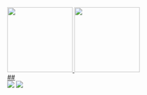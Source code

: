 ##
 <div>
  <a href="https://github.com/BrendoGoncalves">
  <img height="150em" src="https://github-readme-stats.vercel.app/api?username=BrendoGoncalves&show_icons=true&theme=dark&include_all_commits=true&count_private=true"/>
  <img height="150em" src="https://github-readme-stats.vercel.app/api/top-langs/?username=BrendoGoncalves&layout=compact&langs_count=7&theme=dark"/>
</div>
  ##
<div> 
  <a href = "mailto:brendolivergon@gmail.com"><img src="https://img.shields.io/badge/Gmail-D14836?style=for-the-badge&logo=gmail&logoColor=white" target="_blank"></a>
  <a href="www.linkedin.com/in/brendo-goncalves-51b251212" target="_blank"><img src="https://img.shields.io/badge/-LinkedIn-%230077B5?style=for-the-badge&logo=linkedin&logoColor=white" target="_blank"></a> 
 
</div>



